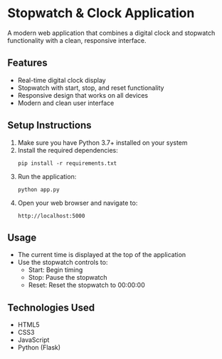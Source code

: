 # Stopwatch & Clock Application

A modern web application that combines a digital clock and stopwatch functionality with a clean, responsive interface.

## Features

- Real-time digital clock display
- Stopwatch with start, stop, and reset functionality
- Responsive design that works on all devices
- Modern and clean user interface

## Setup Instructions

1. Make sure you have Python 3.7+ installed on your system
2. Install the required dependencies:
   ```
   pip install -r requirements.txt
   ```
3. Run the application:
   ```
   python app.py
   ```
4. Open your web browser and navigate to:
   ```
   http://localhost:5000
   ```

## Usage

- The current time is displayed at the top of the application
- Use the stopwatch controls to:
  - Start: Begin timing
  - Stop: Pause the stopwatch
  - Reset: Reset the stopwatch to 00:00:00

## Technologies Used

- HTML5
- CSS3
- JavaScript
- Python (Flask) 